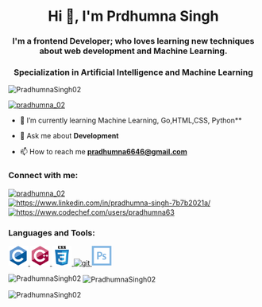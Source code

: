<h1 align="center">Hi 👋, I'm Prdhumna Singh </h1>
<h3 align="center">I'm a frontend Developer; who loves learning new techniques about web development and Machine Learning.</h3>
<h3 align="center">Specialization in Artificial Intelligence and Machine Learning </h3>
<p align="left"> <img src="https://komarev.com/ghpvc/?username=PradhumnaSingh02&label=Profile%20views&color=0e75b6&style=flat" alt="PradhumnaSingh02" /> </p>



<p align="left"> <a href="https://twitter.com/pradhumna_02" target="blank"><img src="https://img.shields.io/twitter/follow/pradhumna_02?logo=twitter&style=for-the-badge" alt="pradhumna_02" /></a> </p>

- 🌱 I’m currently learning Machine Learning, Go,HTML,CSS, Python**

- 💬 Ask me about **Development**

- 📫 How to reach me **pradhumna6646@gmail.com**

<h3 align="left">Connect with me:</h3>
<p align="left">
<!-- <a href="https://codepen.io/@201b153" target="blank"><img align="center" src="https://raw.githubusercontent.com/rahuldkjain/github-profile-readme-generator/master/src/images/icons/Social/codepen.svg" alt="@201b153" height="30" width="40" /></a> -->
<!-- <a href="https://dev.to/https://dev.to/201b153" target="blank"><img align="center" src="https://raw.githubusercontent.com/rahuldkjain/github-profile-readme-generator/master/src/images/icons/Social/devto.svg" alt="https://dev.to/201b153" height="30" width="40" /></a> -->
<a href="https://twitter.com/pradhumna_02" target="blank"><img align="center" src="https://raw.githubusercontent.com/rahuldkjain/github-profile-readme-generator/master/src/images/icons/Social/twitter.svg" alt="pradhumna_02" height="30" width="40" /></a>
<a href="https://www.linkedin.com/in/pradhumna-singh-7b7b2021a/" target="blank"><img align="center" src="https://raw.githubusercontent.com/rahuldkjain/github-profile-readme-generator/master/src/images/icons/Social/linked-in-alt.svg" alt="https://www.linkedin.com/in/pradhumna-singh-7b7b2021a/" height="30" width="40" /></a>
<!-- <a href="https://fb.com/https://www.facebook.com/profile.php?id=100052845513759" target="blank"><img align="center" src="https://raw.githubusercontent.com/rahuldkjain/github-profile-readme-generator/master/src/images/icons/Social/facebook.svg" alt="https://www.facebook.com/profile.php?id=100052845513759" height="30" width="40" /></a> -->
<!-- <a href="https://dribbble.com/mayank singh tomar" target="blank"><img align="center" src="https://raw.githubusercontent.com/rahuldkjain/github-profile-readme-generator/master/src/images/icons/Social/dribbble.svg" alt="mayank singh tomar" height="30" width="40" /></a> -->
<!-- <a href="https://medium.com/@tomarm698" target="blank"><img align="center" src="https://raw.githubusercontent.com/rahuldkjain/github-profile-readme-generator/master/src/images/icons/Social/medium.svg" alt="@tomarm698" height="30" width="40" /></a> -->
<a href="https://www.codechef.com/users/https://www.codechef.com/users/pradhumna63" target="blank"><img align="center" src="https://cdn.jsdelivr.net/npm/simple-icons@3.1.0/icons/codechef.svg" alt="https://www.codechef.com/users/pradhumna63" height="30" width="40" /></a>
<!-- <a href="https://www.hackerrank.com/@tomarm698" target="blank"><img align="center" src="https://raw.githubusercontent.com/rahuldkjain/github-profile-readme-generator/master/src/images/icons/Social/hackerrank.svg" alt="@tomarm698" height="30" width="40" /></a> -->
<!-- <a href="https://www.leetcode.com/https://leetcode.com/201b153/" target="blank"><img align="center" src="https://raw.githubusercontent.com/rahuldkjain/github-profile-readme-generator/master/src/images/icons/Social/leet-code.svg" alt="https://leetcode.com/201b153/" height="30" width="40" /></a> -->
<!-- <a href="https://www.hackerearth.com/@tomarm698" target="blank"><img align="center" src="https://raw.githubusercontent.com/rahuldkjain/github-profile-readme-generator/master/src/images/icons/Social/hackerearth.svg" alt="@tomarm698" height="30" width="40" /></a> -->
</p>

<h3 align="left">Languages and Tools:</h3>
<!-- <p align="left"> <a href="https://getbootstrap.com" target="_blank" rel="noreferrer">  -->
<!-- <img src="https://raw.githubusercontent.com/devicons/devicon/master/icons/bootstrap/bootstrap-plain-wordmark.svg" alt="bootstrap" width="40" height="40"/> </a>  -->
<a href="https://www.cprogramming.com/" target="_blank" rel="noreferrer"> <img src="https://raw.githubusercontent.com/devicons/devicon/master/icons/c/c-original.svg" alt="c" width="40" height="40"/> </a> 
<a href="https://www.w3schools.com/cpp/" target="_blank" rel="noreferrer"> <img src="https://raw.githubusercontent.com/devicons/devicon/master/icons/cplusplus/cplusplus-original.svg" alt="cplusplus" width="40" height="40"/> </a> <a href="https://www.w3schools.com/css/" target="_blank" rel="noreferrer"> <img src="https://raw.githubusercontent.com/devicons/devicon/master/icons/css3/css3-original-wordmark.svg" alt="css3" width="40" height="40"/> </a> 
<!-- <a href="https://www.djangoproject.com/" target="_blank" rel="noreferrer">  -->
<!-- <img src="https://raw.githubusercontent.com/devicons/devicon/master/icons/django/django-original.svg" alt="django" width="40" height="40"/> </a> -->
<!-- <a href="https://www.docker.com/" target="_blank" rel="noreferrer"> <img src="https://raw.githubusercontent.com/devicons/devicon/master/icons/docker/docker-original-wordmark.svg" alt="docker" width="40" height="40"/>  -->
<!-- </a> <a href="https://expressjs.com" target="_blank" rel="noreferrer"> <img src="https://raw.githubusercontent.com/devicons/devicon/master/icons/express/express-original-wordmark.svg" alt="express" width="40" height="40"/> </a>  -->
<!-- <a href="https://firebase.google.com/" target="_blank" rel="noreferrer"> <img src="https://www.vectorlogo.zone/logos/firebase/firebase-icon.svg" alt="firebase" width="40" height="40"/>  -->
</a> <a href="https://git-scm.com/" target="_blank" rel="noreferrer"> <img src="https://www.vectorlogo.zone/logos/git-scm/git-scm-icon.svg" alt="git" width="40" height="40"/> </a> 
<!-- <a href="https://www.w3.org/html/" target="_blank" rel="noreferrer"> <img src="https://raw.githubusercontent.com/devicons/devicon/master/icons/html5/html5-original-wordmark.svg" alt="html5" width="40" height="40"/> </a>  -->
<!-- <a href="https://developer.mozilla.org/en-US/docs/Web/JavaScript" target="_blank" rel="noreferrer"> <img src="https://raw.githubusercontent.com/devicons/devicon/master/icons/javascript/javascript-original.svg" alt="javascript" width="40" height="40"/> </a> <a href="https://www.linux.org/" target="_blank" rel="noreferrer"> <img src="https://raw.githubusercontent.com/devicons/devicon/master/icons/linux/linux-original.svg" alt="linux" width="40" height="40"/> </a>  -->
<!-- <a href="https://www.mongodb.com/" target="_blank" rel="noreferrer"> <img src="https://raw.githubusercontent.com/devicons/devicon/master/icons/mongodb/mongodb-original-wordmark.svg" alt="mongodb" width="40" height="40"/> </a> <a href="https://www.mysql.com/" target="_blank" rel="noreferrer"> <img src="https://raw.githubusercontent.com/devicons/devicon/master/icons/mysql/mysql-original-wordmark.svg" alt="mysql" width="40" height="40"/> </a> <a href="https://nodejs.org" target="_blank" rel="noreferrer"> <img src="https://raw.githubusercontent.com/devicons/devicon/master/icons/nodejs/nodejs-original-wordmark.svg" alt="nodejs" width="40" height="40"/> </a> -->
<a href="https://www.photoshop.com/en" target="_blank" rel="noreferrer"> <img src="https://raw.githubusercontent.com/devicons/devicon/master/icons/photoshop/photoshop-line.svg" alt="photoshop" width="40" height="40"/> </a> 
<!-- <a href="https://postman.com" target="_blank" rel="noreferrer"> <img src="https://www.vectorlogo.zone/logos/getpostman/getpostman-icon.svg" alt="postman" width="40" height="40"/> </a> <a href="https://pugjs.org" target="_blank" rel="noreferrer"> <img src="https://cdn.worldvectorlogo.com/logos/pug.svg" alt="pug" width="40" height="40"/> </a> <a href="https://www.python.org" target="_blank" rel="noreferrer"> <img src="https://raw.githubusercontent.com/devicons/devicon/master/icons/python/python-original.svg" alt="python" width="40" height="40"/> </a> <a href="https://reactjs.org/" target="_blank" rel="noreferrer"> <img src="https://raw.githubusercontent.com/devicons/devicon/master/icons/react/react-original-wordmark.svg" alt="react" width="40" height="40"/> </a>  -->
<!-- <a href="https://reactnative.dev/" target="_blank" rel="noreferrer"> <img src="https://reactnative.dev/img/header_logo.svg" alt="reactnative" width="40" height="40"/> </a>  -->
<!-- <a href="https://realm.io/" target="_blank" rel="noreferrer"> <img src="https://raw.githubusercontent.com/bestofjs/bestofjs-webui/8665e8c267a0215f3159df28b33c365198101df5/public/logos/realm.svg" alt="realm" width="40" height="40"/> </a> <a href="https://redux.js.org" target="_blank" rel="noreferrer"> <img src="https://raw.githubusercontent.com/devicons/devicon/master/icons/redux/redux-original.svg" alt="redux" width="40" height="40"/> </a> <a href="https://sass-lang.com" target="_blank" rel="noreferrer"> <img src="https://raw.githubusercontent.com/devicons/devicon/master/icons/sass/sass-original.svg" alt="sass" width="40" height="40"/> </a> <a href="https://tailwindcss.com/" target="_blank" rel="noreferrer"> <img src="https://www.vectorlogo.zone/logos/tailwindcss/tailwindcss-icon.svg" alt="tailwind" width="40" height="40"/> </a> </p> -->

<p><img align="left" src="https://github-readme-stats.vercel.app/api/top-langs?username=PradhumnaSingh02&show_icons=true&locale=en&layout=compact" alt="PradhumnaSingh02" /></p>

<p>&nbsp;<img align="center" src="https://github-readme-stats.vercel.app/api?username=PradhumnaSingh02&show_icons=true&locale=en" alt="PradhumnaSingh02" /></p>

<p align="center> <a href="https://github.com/ryo-ma/github-profile-trophy"><img src="https://github-profile-trophy.vercel.app/?username=PradhumnaSingh02" alt="PradhumnaSingh02" /></a> </p>
